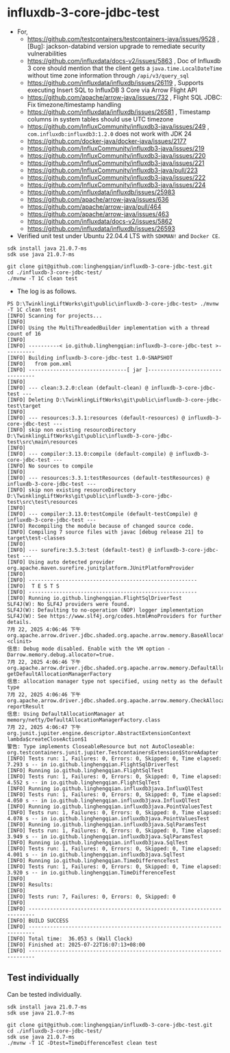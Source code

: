 # influxdb-3-core-jdbc-test

- For,
  - https://github.com/testcontainers/testcontainers-java/issues/9528 , [Bug]: jackson-databind version upgrade to remediate security vulnerabilities
  - https://github.com/influxdata/docs-v2/issues/5863 , Doc of Influxdb 3 core should mention that the client gets a `java.time.LocalDateTime` without time zone information through `/api/v3/query_sql`
  - https://github.com/influxdata/influxdb/issues/26119 , Supports executing Insert SQL to InfluxDB 3 Core via Arrow Flight API
  - https://github.com/apache/arrow-java/issues/732 , Flight SQL JDBC: Fix timezone/timestamp handling
  - https://github.com/influxdata/influxdb/issues/26581 , Timestamp columns in system tables should use UTC timezone
  - https://github.com/InfluxCommunity/influxdb3-java/issues/249 , `com.influxdb:influxdb3:1.2.0` does not work with JDK 24
  - https://github.com/docker-java/docker-java/issues/2177
  - https://github.com/InfluxCommunity/influxdb3-java/issues/219
  - https://github.com/InfluxCommunity/influxdb3-java/issues/220
  - https://github.com/InfluxCommunity/influxdb3-java/issues/221
  - https://github.com/InfluxCommunity/influxdb3-java/pull/223
  - https://github.com/InfluxCommunity/influxdb3-java/issues/222
  - https://github.com/InfluxCommunity/influxdb3-java/issues/224
  - https://github.com/influxdata/influxdb/issues/25983
  - https://github.com/apache/arrow-java/issues/636
  - https://github.com/apache/arrow-java/pull/464
  - https://github.com/apache/arrow-java/issues/463
  - https://github.com/influxdata/docs-v2/issues/5862
  - https://github.com/influxdata/influxdb/issues/26593
- Verified unit test under Ubuntu 22.04.4 LTS with `SDKMAN!` and `Docker CE`.

```shell
sdk install java 21.0.7-ms
sdk use java 21.0.7-ms

git clone git@github.com:linghengqian/influxdb-3-core-jdbc-test.git
cd ./influxdb-3-core-jdbc-test/
./mvnw -T 1C clean test
```

- The log is as follows.

```shell
PS D:\TwinklingLiftWorks\git\public\influxdb-3-core-jdbc-test> ./mvnw -T 1C clean test
[INFO] Scanning for projects...
[INFO] 
[INFO] Using the MultiThreadedBuilder implementation with a thread count of 16
[INFO] 
[INFO] ----------< io.github.linghengqian:influxdb-3-core-jdbc-test >----------
[INFO] Building influxdb-3-core-jdbc-test 1.0-SNAPSHOT
[INFO]   from pom.xml
[INFO] --------------------------------[ jar ]---------------------------------
[INFO] 
[INFO] --- clean:3.2.0:clean (default-clean) @ influxdb-3-core-jdbc-test ---
[INFO] Deleting D:\TwinklingLiftWorks\git\public\influxdb-3-core-jdbc-test\target
[INFO]
[INFO] --- resources:3.3.1:resources (default-resources) @ influxdb-3-core-jdbc-test ---
[INFO] skip non existing resourceDirectory D:\TwinklingLiftWorks\git\public\influxdb-3-core-jdbc-test\src\main\resources
[INFO]
[INFO] --- compiler:3.13.0:compile (default-compile) @ influxdb-3-core-jdbc-test ---
[INFO] No sources to compile
[INFO]
[INFO] --- resources:3.3.1:testResources (default-testResources) @ influxdb-3-core-jdbc-test ---
[INFO] skip non existing resourceDirectory D:\TwinklingLiftWorks\git\public\influxdb-3-core-jdbc-test\src\test\resources
[INFO]
[INFO] --- compiler:3.13.0:testCompile (default-testCompile) @ influxdb-3-core-jdbc-test ---
[INFO] Recompiling the module because of changed source code.
[INFO] Compiling 7 source files with javac [debug release 21] to target\test-classes
[INFO] 
[INFO] --- surefire:3.5.3:test (default-test) @ influxdb-3-core-jdbc-test ---
[INFO] Using auto detected provider org.apache.maven.surefire.junitplatform.JUnitPlatformProvider
[INFO] 
[INFO] -------------------------------------------------------
[INFO]  T E S T S
[INFO] -------------------------------------------------------
[INFO] Running io.github.linghengqian.FlightSqlDriverTest
SLF4J(W): No SLF4J providers were found.
SLF4J(W): Defaulting to no-operation (NOP) logger implementation
SLF4J(W): See https://www.slf4j.org/codes.html#noProviders for further details.
7月 22, 2025 4:06:46 下午 org.apache.arrow.driver.jdbc.shaded.org.apache.arrow.memory.BaseAllocator <clinit>
信息: Debug mode disabled. Enable with the VM option -Darrow.memory.debug.allocator=true.
7月 22, 2025 4:06:46 下午 org.apache.arrow.driver.jdbc.shaded.org.apache.arrow.memory.DefaultAllocationManagerOption getDefaultAllocationManagerFactory
信息: allocation manager type not specified, using netty as the default type
7月 22, 2025 4:06:46 下午 org.apache.arrow.driver.jdbc.shaded.org.apache.arrow.memory.CheckAllocator reportResult
信息: Using DefaultAllocationManager at memory/netty/DefaultAllocationManagerFactory.class
7月 22, 2025 4:06:47 下午 org.junit.jupiter.engine.descriptor.AbstractExtensionContext lambda$createCloseAction$1
警告: Type implements CloseableResource but not AutoCloseable: org.testcontainers.junit.jupiter.TestcontainersExtension$StoreAdapter
[INFO] Tests run: 1, Failures: 0, Errors: 0, Skipped: 0, Time elapsed: 7.293 s -- in io.github.linghengqian.FlightSqlDriverTest
[INFO] Running io.github.linghengqian.FlightSqlTest
[INFO] Tests run: 1, Failures: 0, Errors: 0, Skipped: 0, Time elapsed: 4.552 s -- in io.github.linghengqian.FlightSqlTest
[INFO] Running io.github.linghengqian.influxdb3java.InfluxQlTest
[INFO] Tests run: 1, Failures: 0, Errors: 0, Skipped: 0, Time elapsed: 4.050 s -- in io.github.linghengqian.influxdb3java.InfluxQlTest
[INFO] Running io.github.linghengqian.influxdb3java.PointValuesTest
[INFO] Tests run: 1, Failures: 0, Errors: 0, Skipped: 0, Time elapsed: 4.078 s -- in io.github.linghengqian.influxdb3java.PointValuesTest
[INFO] Running io.github.linghengqian.influxdb3java.SqlParamsTest
[INFO] Tests run: 1, Failures: 0, Errors: 0, Skipped: 0, Time elapsed: 3.949 s -- in io.github.linghengqian.influxdb3java.SqlParamsTest
[INFO] Running io.github.linghengqian.influxdb3java.SqlTest
[INFO] Tests run: 1, Failures: 0, Errors: 0, Skipped: 0, Time elapsed: 4.001 s -- in io.github.linghengqian.influxdb3java.SqlTest
[INFO] Running io.github.linghengqian.TimeDifferenceTest
[INFO] Tests run: 1, Failures: 0, Errors: 0, Skipped: 0, Time elapsed: 3.920 s -- in io.github.linghengqian.TimeDifferenceTest
[INFO] 
[INFO] Results:
[INFO]
[INFO] Tests run: 7, Failures: 0, Errors: 0, Skipped: 0
[INFO]
[INFO] ------------------------------------------------------------------------
[INFO] BUILD SUCCESS
[INFO] ------------------------------------------------------------------------
[INFO] Total time:  36.053 s (Wall Clock)
[INFO] Finished at: 2025-07-22T16:07:13+08:00
[INFO] ------------------------------------------------------------------------
```

## Test individually

Can be tested individually.

```shell
sdk install java 21.0.7-ms
sdk use java 21.0.7-ms

git clone git@github.com:linghengqian/influxdb-3-core-jdbc-test.git
cd ./influxdb-3-core-jdbc-test/
sdk use java 21.0.7-ms
./mvnw -T 1C -Dtest=TimeDifferenceTest clean test
```
